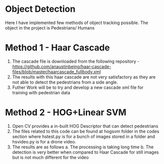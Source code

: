 # Object Detection
Here I have implemented few methods of object tracking possible. The object in the project is Pedestrians/ Humans

# Method 1 - Haar Cascade

1. The cascade file is downloaded from the following repository - https://github.com/anaustinbeing/haar-cascade-files/blob/master/haarcascade_fullbody.xml
2. The results with this haar cascade are not very satisfactory as they are not able to detect the pedestrians from a side angle.
3. Futher Work will be to try and develop a new cascade xml file for training with pedestrian data

# Method 2 - HOG+Linear SVM

1. Open CV provides a in-built HOG Descriptor that can detect pedestrians
2. The files related to this code can be found at hogsvm folder in the codes section where hstest.py is for a bunch of images stored in a folder and hsvideo.py is for a drone video.
3. The results are as follows
  a. The processing is taking long time
  b. The detection is very better when compared to Haar Cascade for still images but is not much different for the video

